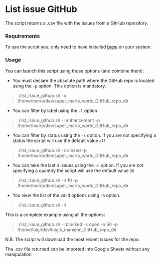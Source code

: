 # List issue GitHub

The script returns a .csv file with the issues from a GitHub repository.

### Requirements
To use the script you, only need to have installed [brew](https://brew.sh/) on your system.

### Usage
You can launch this script using those options (and combine them):
- You must declare the absolute path where the GitHub repo is located using the `-p` option. This option is mandatory.
> ./list_issue_github.sh -p /home/mario/dev/super_mario_world_GitHub_repo_dir
- You can filter by label using the `-l` option.
> ./list_issue_github.sh -l enhancement -p /home/mario/dev/super_mario_world_GitHub_repo_dir
- You can filter by status using the `-s` option. If you are not specifying a status the script will use the default value `all`
> ./list_issue_github.sh -s closed -p /home/mario/dev/super_mario_world_GitHub_repo_dir
- You can take the last n issues using the `-n` option. If you are not specifying a quantity the script will use the default value `20`
> ./list_issue_github.sh -n 10 -p /home/mario/dev/super_mario_world_GitHub_repo_dir
- You view the list of the valid options using `-h` option.
> ./list_issue_github.sh -h

This is a complete example using all the options:
> ./list_issue_github.sh -l blocked -s open -n 50 -p /home/luigi/dev/luigis_mansion_GitHub_repo_dir

N.B. The script will download the most recent issues for the repo.

The .csv file returned can be imported into Google Sheets without any manipulation